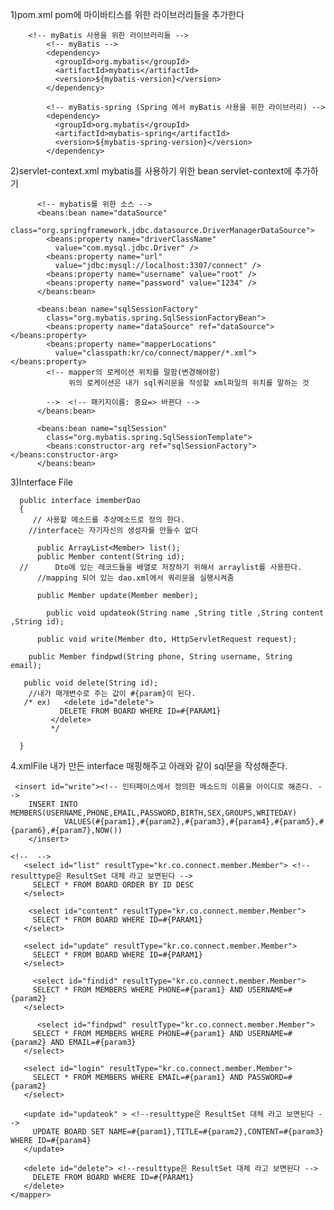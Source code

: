 1)pom.xml
  pom에 마이바티스를 위한 라이브러리들을 추가한다

        <!-- myBatis 사용을 위한 라이브러리들 -->
            <!-- myBatis -->
            <dependency>
              <groupId>org.mybatis</groupId>
              <artifactId>mybatis</artifactId>
              <version>${mybatis-version}</version>
            </dependency>

            <!-- myBatis-spring (Spring 에서 myBatis 사용을 위한 라이브러리) -->
            <dependency>
              <groupId>org.mybatis</groupId>
              <artifactId>mybatis-spring</artifactId>
              <version>${mybatis-spring-version}</version>
            </dependency>
        
 2)servlet-context.xml
 mybatis를 사용하기 위한 bean servlet-context에 추가하기
 
          <!-- mybatis를 위한 소스 -->
          <beans:bean name="dataSource"
            class="org.springframework.jdbc.datasource.DriverManagerDataSource">
            <beans:property name="driverClassName"
              value="com.mysql.jdbc.Driver" />
            <beans:property name="url"  
              value="jdbc:mysql://localhost:3307/connect" />
            <beans:property name="username" value="root" />
            <beans:property name="password" value="1234" />
          </beans:bean>

          <beans:bean name="sqlSessionFactory"
            class="org.mybatis.spring.SqlSessionFactoryBean">
            <beans:property name="dataSource" ref="dataSource"></beans:property>
            <beans:property name="mapperLocations"
              value="classpath:kr/co/connect/mapper/*.xml"></beans:property>
            <!-- mapper의 로케이션 위치를 말함(변경해야함)
                 위의 로케이션은 내가 sql쿼리문을 작성할 xml파일의 위치를 말하는 것
            
            -->  <!-- 패키지이름: 중요=> 바뀐다 -->
          </beans:bean>

          <beans:bean name="sqlSession"
            class="org.mybatis.spring.SqlSessionTemplate">
            <beans:constructor-arg ref="sqlSessionFactory"></beans:constructor-arg>
          </beans:bean>


3)Interface File


      public interface imemberDao 
      {
         // 사용할 메소드를 추상메소드로 정의 한다.
        //interface는 자기자신의 생성자를 만들수 없다

          public ArrayList<Member> list(); 
          public Member content(String id);
      //	  Dto에 있는 레코드들을 배열로 저장하기 위해서 arraylist를 사용한다.
          //mapping 되어 있는 dao.xml에서 쿼리문을 실행시켜줌

          public Member update(Member member);

            public void updateok(String name ,String title ,String content ,String id);

          public void write(Member dto, HttpServletRequest request);

        public Member findpwd(String phone, String username, String email); 
        
       public void delete(String id);
        //내가 매개변수로 주는 값이 #{param}이 된다.
       /* ex)   <delete id="delete">
               DELETE FROM BOARD WHERE ID=#{PARAM1}
             </delete>
             */

      }
      
 4.xmlFile
      내가 만든 interface 매핑해주고 아래와 같이 sql문을 작성해준다.
	<mapper namespace="kr.co.connect.member.dao.imemberDao"> <!--servlet-context.xml에서 내가 설정한 package의 모든 xml을 찾는다  -->

	 <insert id="write"><!-- 인터페이스에서 정의한 메소드의 이름을 아이디로 해준다. -->
		INSERT INTO MEMBERS(USERNAME,PHONE,EMAIL,PASSWORD,BIRTH,SEX,GROUPS,WRITEDAY)
				VALUES(#{param1},#{param2},#{param3},#{param4},#{param5},#{param6},#{param7},NOW())
		</insert>

	<!--  -->
	   <select id="list" resultType="kr.co.connect.member.Member"> <!--resulttype은 ResultSet 대체 라고 보면된다 -->
	     SELECT * FROM BOARD ORDER BY ID DESC
	   </select>

	    <select id="content" resultType="kr.co.connect.member.Member">
	     SELECT * FROM BOARD WHERE ID=#{PARAM1}
	   </select>

	   <select id="update" resultType="kr.co.connect.member.Member">
	     SELECT * FROM BOARD WHERE ID=#{PARAM1}
	   </select>

	     <select id="findid" resultType="kr.co.connect.member.Member">
		 SELECT * FROM MEMBERS WHERE PHONE=#{param1} AND USERNAME=#{param2}
	   </select>

	      <select id="findpwd" resultType="kr.co.connect.member.Member">
		 SELECT * FROM MEMBERS WHERE PHONE=#{param1} AND USERNAME=#{param2} AND EMAIL=#{param3}
	   </select>

	   <select id="login" resultType="kr.co.connect.member.Member">
		 SELECT * FROM MEMBERS WHERE EMAIL=#{param1} AND PASSWORD=#{param2}
	   </select>

	   <update id="updateok" > <!--resulttype은 ResultSet 대체 라고 보면된다 -->
	     UPDATE BOARD SET NAME=#{param1},TITLE=#{param2},CONTENT=#{param3} WHERE ID=#{param4}
	   </update>

	   <delete id="delete"> <!--resulttype은 ResultSet 대체 라고 보면된다 -->
	     DELETE FROM BOARD WHERE ID=#{PARAM1}
	   </delete>
	</mapper>
